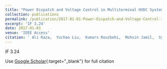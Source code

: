 ```yaml
---
title: "Power Dispatch and Voltage Control in Multiterminal HVDC Systems: A Flexible Approach"
collection: publications
permalink: /publication/2017-01-01-Power-Dispatch-and-Voltage-Control-in-Multiterminal-HVDC-Systems-A-Flexible-Approach
excerpt: 'IF 3.24'
date: 2017-01-01
venue: 'IEEE Access'
citation: ' Ali Raza,  Yuchao Liu,  Kumars Rouzbehi,  Mohsin Jamil,  Syed Gilani,  Xu Dianguo,  Barry Williams, &quot;Power Dispatch and Voltage Control in Multiterminal HVDC Systems: A Flexible Approach.&quot; IEEE Access, 2017.'
---
```

IF 3.24

Use [Google Scholar](https://scholar.google.com/scholar?q=Power+Dispatch+and+Voltage+Control+in+Multiterminal+HVDC+Systems:+A+Flexible+Approach){:target="_blank"} for full citation